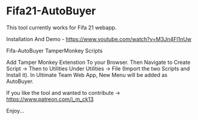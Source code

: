# Fifa21-AutoBuyer

This tool currently works for Fifa 21 webapp.

Installation And Demo - https://www.youtube.com/watch?v=M3Jn4FI1nUw

Fifa-AutoBuyer TamperMonkey Scripts

Add Tamper Monkey Extenstion To your Browser.
Then Navigate to Create Script -> Then to Utilities
Under Utilities -> File (Import the two Scripts and Install it).
In Ultimate Team Web App, New Menu will be added as AutoBuyer.

If you like the tool and wanted to contribute -> https://www.patreon.com/i_m_ck13

Enjoy...
